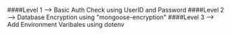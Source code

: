 ####Level 1 --> Basic Auth Check using UserID and Password 
####Level 2 --> Database Encryption using "mongoose-encryption"
####Level 3 --> Add Environment Varibales using dotenv
